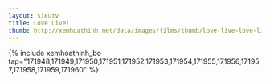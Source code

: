 ```yaml
---
layout: sieutv
title: Love Live!
thumb: http://xemhoathinh.net/data/images/films/thumb/love-live-love-live-2009.jpg
---
```

{% include xemhoathinh_bo tap="171948,171949,171950,171951,171952,171953,171954,171955,171956,171957,171958,171959,171960" %} 
